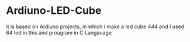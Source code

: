 # Ardiuno-LED-Cube
it is based on Ardiuno projects, in which i make a led cube 4*4*4 and I used 64 led in this and proagram in C Langauage
